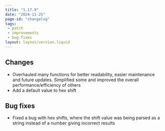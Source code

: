 ```yaml
---
title: "1.17.9"
date: "2024-11-25"
page-id: "changelog"
tags: 
 - patch
 - improvements
 - bug-fixes
layout: layout/version.liquid
---
```

## Changes
- Overhauled many functions for better readability, easier maintenance and future updates. Simplified some and improved the overall performance/efficiency of others
- Add a default value to hex shift

## Bug fixes
- Fixed a bug with hex shifts, where the shift value was being parsed as a string instead of a number giving incorrect results
